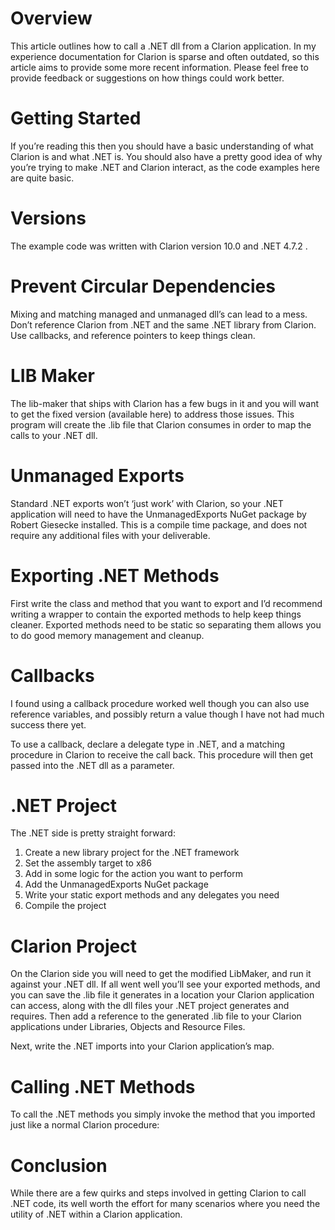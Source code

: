 # Overview
This article outlines how to call a .NET dll from a Clarion application. In my experience documentation for Clarion is sparse and often outdated, so this article aims to provide some more recent information. Please feel free to provide feedback or suggestions on how things could work better.

# Getting Started
If you’re reading this then you should have a basic understanding of what Clarion is and what .NET is. You should also have a pretty good idea of why you’re trying to make .NET and Clarion interact, as the code examples here are quite basic.

# Versions
The example code was written with Clarion version 10.0 and .NET 4.7.2 .

# Prevent Circular Dependencies
Mixing and matching managed and unmanaged dll’s can lead to a mess. Don’t reference Clarion from .NET and the same .NET library from Clarion. Use callbacks, and reference pointers to keep things clean.

# LIB Maker
The lib-maker that ships with Clarion has a few bugs in it and you will want to get the fixed version (available here) to address those issues. This program will create the .lib file that Clarion consumes in order to map the calls to your .NET dll.

# Unmanaged Exports
Standard .NET exports won’t ‘just work’ with Clarion, so your .NET application will need to have the UnmanagedExports NuGet package by Robert Giesecke installed. This is a compile time package, and does not require any additional files with your deliverable.

# Exporting .NET Methods
First write the class and method that you want to export and I’d recommend writing a wrapper to contain the exported methods to help keep things cleaner. Exported methods need to be static so separating them allows you to do good memory management and cleanup.

# Callbacks
I found using a callback procedure worked well though you can also use reference variables, and possibly return a value though I have not had much success there yet.

To use a callback, declare a delegate type in .NET, and a matching procedure in Clarion to receive the call back. This procedure will then get passed into the .NET dll as a parameter.

# .NET Project
The .NET side is pretty straight forward:

1. Create a new library project for the .NET framework
1. Set the assembly target to x86
1. Add in some logic for the action you want to perform
1. Add the UnmanagedExports NuGet package
1. Write your static export methods and any delegates you need
1. Compile the project

# Clarion Project
On the Clarion side you will need to get the modified LibMaker, and run it against your .NET dll. If all went well you’ll see your exported methods, and you can save the .lib file it generates in a location your Clarion application can access, along with the dll files your .NET project generates and requires. Then add a reference to the generated .lib file to your Clarion applications under Libraries, Objects and Resource Files.

Next, write the .NET imports into your Clarion application’s map.


# Calling .NET Methods
To call the .NET methods you simply invoke the method that you imported just like a normal Clarion procedure:


# Conclusion
While there are a few quirks and steps involved in getting Clarion to call .NET code, its well worth the effort for many scenarios where you need the utility of .NET within a Clarion application.
